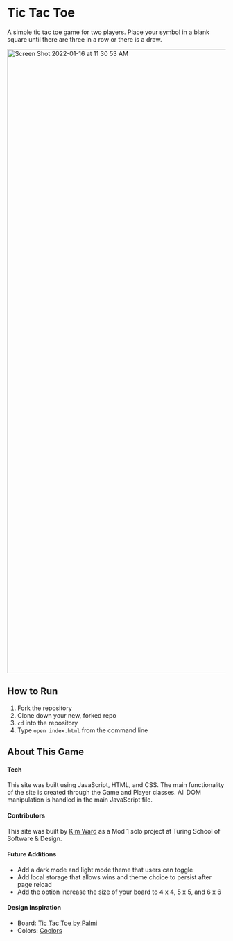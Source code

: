 # Tic Tac Toe
A simple tic tac toe game for two players. Place your symbol in a blank square until there are three in a row or there is a draw.

<img width="1440" alt="Screen Shot 2022-01-16 at 11 30 53 AM" src="https://user-images.githubusercontent.com/79027364/149671021-1180d53d-e6be-433d-8578-5f040fd686bd.png">

## How to Run

1. Fork the repository
2. Clone down your new, forked repo
3. `cd` into the repository
4. Type `open index.html` from the command line

## About This Game

#### Tech

This site was built using JavaScript, HTML, and CSS. The main functionality of the site is created through the Game and Player classes. All DOM manipulation is handled in the main JavaScript file.

#### Contributors
This site was built by [Kim Ward](https://github.com/kmewrd) as a Mod 1 solo project at Turing School of Software & Design.

#### Future Additions

  - Add a dark mode and light mode theme that users can toggle
  - Add local storage that allows wins and theme choice to persist after page reload
  - Add the option increase the size of your board to 4 x 4, 5 x 5, and 6 x 6

#### Design Inspiration

  - Board: [Tic Tac Toe by Palmi](https://dribbble.com/shots/5536601-Tic-Tac-Toe)
  - Colors: [Coolors](https://coolors.co/3d5a80-98c1d9-e0fbfc-ee6c4d-293241)
